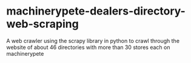 # machinerypete-dealers-directory-web-scraping
A web crawler using the scrapy library in python to crawl through the website of about 46 directories with more than 30 stores each on machinerypete
